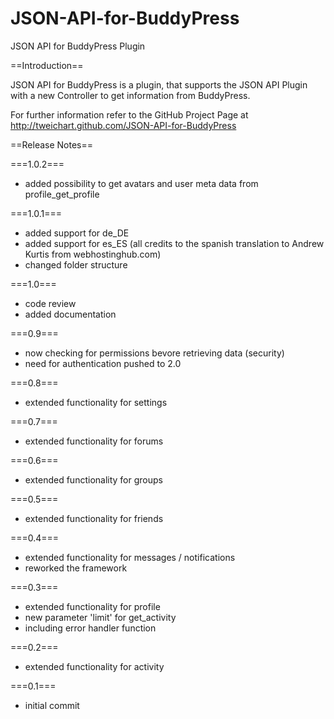 JSON-API-for-BuddyPress
=======================

JSON API for BuddyPress Plugin

==Introduction==

JSON API for BuddyPress is a plugin, that supports the JSON API Plugin with a new Controller to get information from BuddyPress.

For further information refer to the GitHub Project Page at http://tweichart.github.com/JSON-API-for-BuddyPress

==Release Notes==

===1.0.2===
* added possibility to get avatars and user meta data from profile_get_profile

===1.0.1===
* added support for de_DE
* added support for es_ES (all credits to the spanish translation to Andrew Kurtis from webhostinghub.com)
* changed folder structure

===1.0===
* code review
* added documentation

===0.9===
* now checking for permissions bevore retrieving data (security)
* need for authentication pushed to 2.0

===0.8===
* extended functionality for settings

===0.7===
* extended functionality for forums

===0.6===
* extended functionality for groups

===0.5===
* extended functionality for friends

===0.4===
* extended functionality for messages / notifications
* reworked the framework

===0.3===
* extended functionality for profile
* new parameter 'limit' for get_activity
* including error handler function

===0.2===
* extended functionality for activity

===0.1===
* initial commit 
